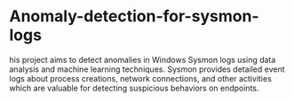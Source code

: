 # Anomaly-detection-for-sysmon-logs
his project aims to detect anomalies in Windows Sysmon logs using data analysis and machine learning techniques. Sysmon provides detailed event logs about process creations, network connections, and other activities which are valuable for detecting suspicious behaviors on endpoints.
